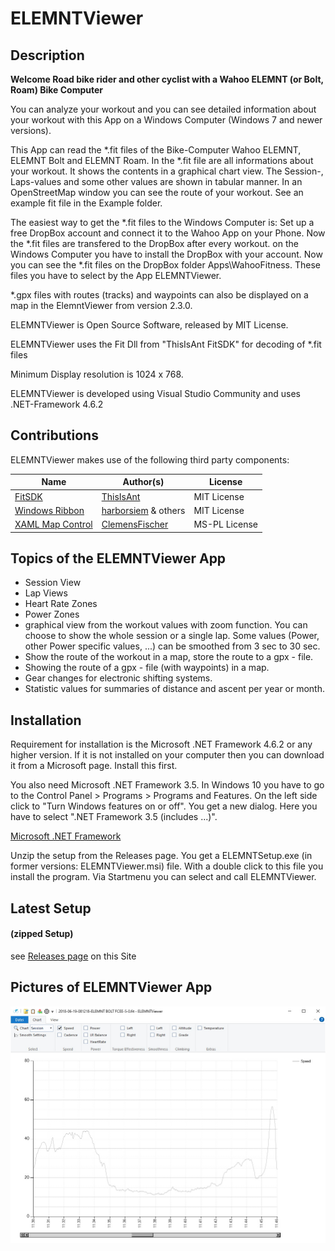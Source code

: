 # ELEMNTViewer


## Description

**Welcome Road bike rider and other cyclist with a Wahoo ELEMNT (or Bolt, Roam) Bike Computer**

You can analyze your workout and you can see detailed information about your workout with this App on a Windows Computer (Windows 7 and newer versions).

This App can read the *.fit files of the Bike-Computer Wahoo ELEMNT, ELEMNT Bolt and ELEMNT Roam. In the *.fit file are all informations about your workout. It shows the contents in a graphical chart view. The Session-, Laps-values and some other values are shown in tabular manner. In an OpenStreetMap window you can see the route of your workout. See an example fit file in the Example folder.

The easiest way to get the *.fit files to the Windows Computer is: Set up a free DropBox account and connect it to the Wahoo App on your Phone. Now the *.fit files are transfered to the DropBox after every workout. on the Windows Computer you have to install the DropBox with your account. Now you can see the *.fit files on the DropBox folder Apps\WahooFitness. These files you have to select by the App ELEMNTViewer.

*.gpx files with routes (tracks) and waypoints can also be displayed on a map in the ElemntViewer from version 2.3.0.

ELEMNTViewer is Open Source Software, released by MIT License.

ELEMNTViewer uses the Fit Dll from "ThisIsAnt FitSDK" for decoding of *.fit files

Minimum Display resolution is 1024 x 768.

ELEMNTViewer is developed using Visual Studio Community and uses .NET-Framework 4.6.2



## Contributions

 ELEMNTViewer makes use of the following third party components:


| Name                                                         | Author(s)                                                    | License     |
| ------------------------------------------------------------ | ------------------------------------------------------------ | ----------- |
| [FitSDK](https://www.thisisant.com/developer/resources/downloads/)                   | [ThisIsAnt](https://www.thisisant.com/)                      | MIT License |
| [Windows Ribbon](https://github.com/harborsiem/WindowsRibbon) | [harborsiem](https://github.com/harborsiem) & others | MIT License |
| [XAML Map Control](https://github.com/ClemensFischer/XAML-Map-Control) | [ClemensFischer](https://github.com/ClemensFischer) | MS-PL License |

## Topics of the ELEMNTViewer App
- Session View 
- Lap Views 
- Heart Rate Zones 
- Power Zones 
- graphical view from the workout values with zoom function. You can choose to show the whole session or a single lap. Some values (Power, other Power specific values, ...) can be smoothed from 3 sec to 30 sec.
- Show the route of the workout in a map, store the route to a gpx - file.
- Showing the route of a gpx - file (with waypoints) in a map.
- Gear changes for electronic shifting systems.
- Statistic values for summaries of distance and ascent per year or month.

## Installation
Requirement for installation is the Microsoft .NET Framework 4.6.2 or any higher version. If it is not installed on your computer then you can download it from a Microsoft page. Install this first.

You also need Microsoft .NET Framework 3.5. In Windows 10 you have to go to the Control Panel > Programs > Programs and Features. On the left side click to "Turn Windows features on or off". You get a new dialog. Here you have to select ".NET Framework 3.5 (includes ...)".

[Microsoft .NET Framework](http://www.microsoft.com/netframework)

Unzip the setup from the Releases page. You get a ELEMNTSetup.exe (in former versions: ELEMNTViewer.msi) file. With a double click to this file you install the program.
Via Startmenu you can select and call ELEMNTViewer.

## Latest Setup
#### (zipped Setup)

see [Releases page](https://github.com/harborsiem/ELEMNTViewer/releases) on this Site


## Pictures of ELEMNTViewer App


![ELEMNTViewer](./Images/Viewer1.jpg)
